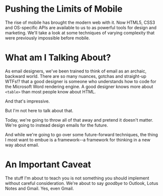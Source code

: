 Pushing the Limits of Mobile
============================


The rise of mobile has brought the modern web with it. Now HTML5, CSS3 and OS-specific APIs are available to us to as powerful tools for design and marketing. We'll take a look at some techniques of varying complexity that were previously impossible before mobile.


# What am I Talking About?

As email designers, we've been trained to think of email as an archaic, backward world. There are so many nuances, gotchas and straight-up WTFs!? that a good designer is someone who understands how to code for the Microsoft Word rendering engine. A good designer knows more about `<table>` than most people know about HTML.

And that's impressive.

But I'm not here to talk about that.

Today, we're going to throw all of that away and pretend it doesn't matter. We're going to instead design emails for the future.

And while we're going to go over some future-forward techniques, the thing I most want to embue is a framework--a framework for thinking in a new way about email.


# An Important Caveat

The stuff I'm about to teach you is not something you should implement without careful consideration. We're about to say _goodbye_ to Outlook, Lotus Notes and Gmail. Yes, even Gmail.


